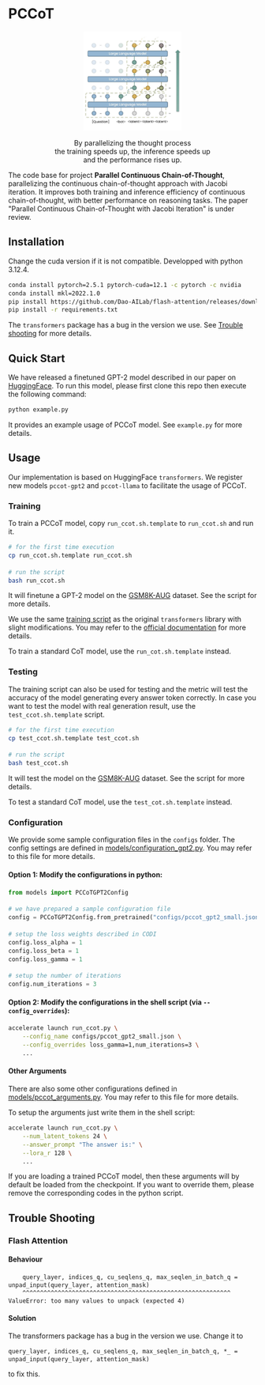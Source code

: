 # PCCoT

<div align="center">
<img width="200" src="imgs/cover.jpg" />
<p>
  By parallelizing the thought process
  <br>
  the training speeds up, the inference speeds up
  <br>
  and the performance rises up.
</p>
</div>

The code base for project **Parallel Continuous Chain-of-Thought**, parallelizing the continuous chain-of-thought approach with Jacobi iteration. It improves both training and inference efficiency of continuous chain-of-thought, with better performance on reasoning tasks. The paper "Parallel Continuous Chain-of-Thought with Jacobi Iteration" is under review.

## Installation

Change the cuda version if it is not compatible. Developped with python 3.12.4.

```bash
conda install pytorch=2.5.1 pytorch-cuda=12.1 -c pytorch -c nvidia
conda install mkl=2022.1.0
pip install https://github.com/Dao-AILab/flash-attention/releases/download/v2.7.4.post1/flash_attn-2.7.4.post1+cu12torch2.5cxx11abiFALSE-cp312-cp312-linux_x86_64.whl
pip install -r requirements.txt
```

The `transformers` package has a bug in the version we use. See [Trouble shooting](#trouble-shooting) for more details.

## Quick Start

We have released a finetuned GPT-2 model described in our paper on [HuggingFace](https://huggingface.co/whynlp/pccot-gpt2). To run this model, please first clone this repo then execute the following command:

```bash
python example.py
```

It provides an example usage of PCCoT model. See `example.py` for more details.

## Usage

Our implementation is based on HuggingFace `transformers`. We register new models `pccot-gpt2` and `pccot-llama` to facilitate the usage of PCCoT.

### Training

To train a PCCoT model, copy `run_ccot.sh.template` to `run_ccot.sh` and run it.

```bash
# for the first time execution
cp run_ccot.sh.template run_ccot.sh

# run the script
bash run_ccot.sh
```

It will finetune a GPT-2 model on the [GSM8K-AUG](https://huggingface.co/datasets/whynlp/gsm8k-aug) dataset. See the script for more details.

We use the same [training script](https://github.com/huggingface/transformers/blob/main/examples/pytorch/language-modeling/run_clm.py) as the original `transformers` library with slight modifications. You may refer to the [official documentation](https://huggingface.co/transformers/training.html) for more details.

To train a standard CoT model, use the `run_cot.sh.template` instead.

### Testing

The training script can also be used for testing and the metric will test the accuracy of the model generating every answer token correctly. In case you want to test the model with real generation result, use the `test_ccot.sh.template` script.

```bash
# for the first time execution
cp test_ccot.sh.template test_ccot.sh

# run the script
bash test_ccot.sh
```

It will test the model on the [GSM8K-AUG](https://huggingface.co/datasets/whynlp/gsm8k-aug) dataset. See the script for more details.

To test a standard CoT model, use the `test_cot.sh.template` instead.

### Configuration

We provide some sample configuration files in the  `configs` folder. The config settings are defined in [models/configuration_gpt2.py](models/configuration_gpt2.py). You may refer to this file for more details.

#### Option 1: Modify the configurations in python:

```python
from models import PCCoTGPT2Config

# we have prepared a sample configuration file
config = PCCoTGPT2Config.from_pretrained("configs/pccot_gpt2_small.json")

# setup the loss weights described in CODI
config.loss_alpha = 1
config.loss_beta = 1
config.loss_gamma = 1

# setup the number of iterations
config.num_iterations = 3
```

#### Option 2: Modify the configurations in the shell script (via `--config_overrides`):

```sh
accelerate launch run_ccot.py \
    --config_name configs/pccot_gpt2_small.json \
    --config_overrides loss_gamma=1,num_iterations=3 \
    ...
```

#### Other Arguments

There are also some other configurations defined in [models/pccot_arguments.py](models/pccot_arguments.py). You may refer to this file for more details.

To setup the arguments just write them in the shell script:

```sh
accelerate launch run_ccot.py \
    --num_latent_tokens 24 \
    --answer_prompt "The answer is:" \
    --lora_r 128 \
    ...
```

If you are loading a trained PCCoT model, then these arguments will by default be loaded from the checkpoint. If you want to override them, please remove the corresponding codes in the python script.


## Trouble Shooting

### Flash Attention

#### Behaviour
```
    query_layer, indices_q, cu_seqlens_q, max_seqlen_in_batch_q = unpad_input(query_layer, attention_mask)
    ^^^^^^^^^^^^^^^^^^^^^^^^^^^^^^^^^^^^^^^^^^^^^^^^^^^^^^^^^^^
ValueError: too many values to unpack (expected 4)
```

#### Solution
The transformers package has a bug in the version we use. Change it to
```
query_layer, indices_q, cu_seqlens_q, max_seqlen_in_batch_q, *_ = unpad_input(query_layer, attention_mask)
```

to fix this.
